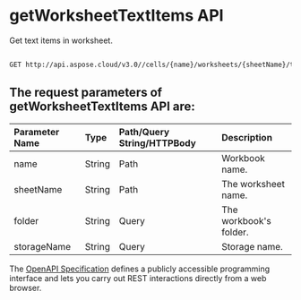# **getWorksheetTextItems API**

Get text items in worksheet. 

```bash

GET http://api.aspose.cloud/v3.0//cells/{name}/worksheets/{sheetName}/textItems

```

## The request parameters of **getWorksheetTextItems** API are: 

| Parameter Name | Type | Path/Query String/HTTPBody | Description | 
| :- | :- | :- |:- | 
|name|String|Path|Workbook name.|
|sheetName|String|Path|The worksheet name.|
|folder|String|Query|The workbook's folder.|
|storageName|String|Query|Storage name.|


The [OpenAPI Specification](https://reference.aspose.cloud/cells/#/WorksheetsController/GetWorksheetTextItems) defines a publicly accessible programming interface and lets you carry out REST interactions directly from a web browser.
